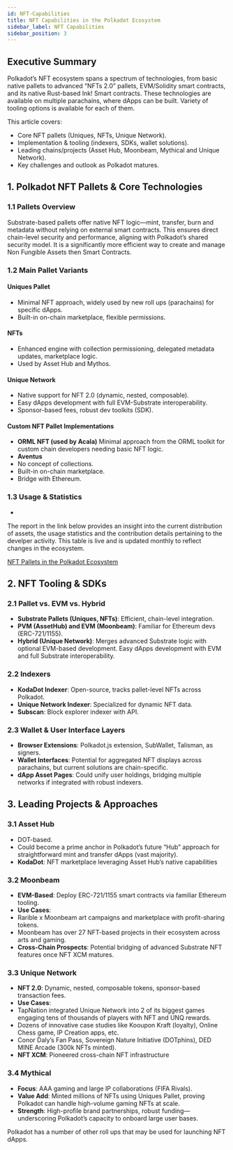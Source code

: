 ```yaml
---
id: NFT-Capabilities
title: NFT Capabilities in the Polkadot Ecosystem
sidebar_label: NFT Capabilities
sidebar_position: 3
---
```





## Executive Summary


Polkadot’s NFT ecosystem spans a spectrum of technologies, from basic native pallets to advanced “NFTs 2.0” pallets, EVM/Solidity smart contracts, and its native Rust-based Ink! Smart contracts. These technologies are available on multiple parachains, where dApps can be built. Variety of tooling options is available for each of them.


This article covers:


- Core NFT pallets (Uniques, NFTs, Unique Network).
- Implementation & tooling (indexers, SDKs, wallet solutions).
- Leading chains/projects (Asset Hub, Moonbeam, Mythical and Unique Network).
- Key challenges and outlook as Polkadot matures.


## 1. Polkadot NFT Pallets & Core Technologies


### 1.1 Pallets Overview


Substrate-based pallets offer native NFT logic—mint, transfer, burn and metadata without relying on external smart contracts. This ensures direct chain-level security and performance, aligning with Polkadot’s shared security model. It is a significantly more efficient way to create and manage Non Fungible Assets then Smart Contracts.


### 1.2 Main Pallet Variants


#### Uniques Pallet


- Minimal NFT approach, widely used by new roll ups (parachains) for specific dApps.
- Built-in on-chain marketplace, flexible permissions.


#### NFTs


- Enhanced engine with collection permissioning, delegated metadata updates, marketplace logic.
- Used by Asset Hub and Mythos.


#### Unique Network


- Native support for NFT 2.0 (dynamic, nested, composable).
- Easy dApps development with full EVM-Substrate interoperability.
- Sponsor-based fees, robust dev toolkits (SDK).


#### Custom NFT Pallet Implementations


- **ORML NFT (used by Acala)** 
 Minimal approach from the ORML toolkit for custom chain developers needing basic NFT logic.
- **Aventus** 
 - No concept of collections.
 - Built-in on-chain marketplace.
 - Bridge with Ethereum.


### 1.3 Usage & Statistics

-

The report in the link below provides an insight into the current distribution of assets, the usage statistics and the contribution details pertaining to the develper activity. This table is live and is updated monthly to reflect changes in the ecosystem.

[NFT Pallets in the Polkadot Ecosystem](https://docs.google.com/spreadsheets/d/1BhlmF9BUw0z6B5qBAqC3j_NMZ0dbhenvgFNFIo4oPhQ/edit?usp=sharing)



## 2. NFT Tooling & SDKs


### 2.1 Pallet vs. EVM vs. Hybrid


- **Substrate Pallets (Uniques, NFTs)**: Efficient, chain-level integration.
- **PVM (AssetHub) and EVM (Moonbeam)**: Familiar for Ethereum devs (ERC-721/1155).
- **Hybrid (Unique Network)**: Merges advanced Substrate logic with optional EVM-based development. Easy dApps development with EVM and full Substrate interoperability.


### 2.2 Indexers


- **KodaDot Indexer**: Open-source, tracks pallet-level NFTs across Polkadot.
- **Unique Network Indexer**: Specialized for dynamic NFT data.
- **Subscan**: Block explorer indexer with API.


### 2.3 Wallet & User Interface Layers


- **Browser Extensions**: Polkadot.js extension, SubWallet, Talisman, as signers.
- **Wallet Interfaces**: Potential for aggregated NFT displays across parachains, but current solutions are chain-specific.
- **dApp Asset Pages**: Could unify user holdings, bridging multiple networks if integrated with robust indexers.




## 3. Leading Projects & Approaches


### 3.1 Asset Hub


- DOT-based.
- Could become a prime anchor in Polkadot’s future “Hub” approach for straightforward mint and transfer dApps (vast majority).
- **KodaDot**: NFT marketplace leveraging Asset Hub’s native capabilities


### 3.2 Moonbeam


- **EVM-Based**: Deploy ERC-721/1155 smart contracts via familiar Ethereum tooling.
- **Use Cases**: 
 - Rarible x Moonbeam art campaigns and marketplace with profit-sharing tokens.
 - Moonbeam has over 27 NFT-based projects in their ecosystem across arts and gaming.
- **Cross-Chain Prospects**: Potential bridging of advanced Substrate NFT features once NFT XCM matures.


### 3.3 Unique Network


- **NFT 2.0**: Dynamic, nested, composable tokens, sponsor-based transaction fees.
- **Use Cases**: 
 - TapNation integrated Unique Network into 2 of its biggest games engaging tens of thousands of players with NFT and UNQ rewards.
 - Dozens of innovative case studies like Kooupon Kraft (loyalty), Online Chess game, IP Creation apps, etc.
 - Conor Daly’s Fan Pass, Sovereign Nature Initiative (DOTphins), DED MINE Arcade (300k NFTs minted).
- **NFT XCM**: Pioneered cross-chain NFT infrastructure


### 3.4 Mythical


- **Focus**: AAA gaming and large IP collaborations (FIFA Rivals).
- **Value Add**: Minted millions of NFTs using Uniques Pallet, proving Polkadot can handle high-volume gaming NFTs at scale.
- **Strength**: High-profile brand partnerships, robust funding—underscoring Polkadot’s capacity to onboard large user bases.


Polkadot has a number of other roll ups that may be used for launching NFT dApps.


